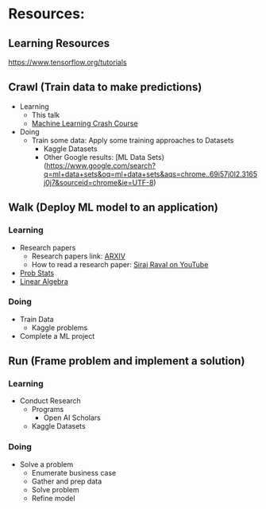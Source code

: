 # Resources:

## Learning Resources
https://www.tensorflow.org/tutorials

<!--
## Algorithms
- Based on prob stats?
- Different types of problems have tuned Algorithms
| Problem | Strategy | Parameters and Return Type |
| ------- | -------- | -------------------------- |
| Predict continuous values | Linear Regression | P: feature data, training rate R: label |
| Image Recognition | ??? | ??? |
| ??? | ??? | ??? |


Skills matrix (could add math, science, other discipline headings)
| Layer | Skills Needed |
| AI training services | Problem solving |
| Using pre-trained models or "partial training" | Programming fundamentals |
| Standard "training strategies" | Programming |
| "Curated" training | Prob Stats |
| Deep Learning | Linear Algebra |
| Creating algorithms | ??? |
-->

## Crawl (Train data to make predictions)
* Learning
  - This talk
  - [Machine Learning Crash Course](https://developers.google.com/machine-learning/crash-course)
* Doing
  - Train some data: Apply some training approaches to Datasets
    - Kaggle Datasets
    - Other Google results: [ML Data Sets)(https://www.google.com/search?q=ml+data+sets&oq=ml+data+sets&aqs=chrome..69i57j0l2.3165j0j7&sourceid=chrome&ie=UTF-8)


## Walk (Deploy ML model to an application)
### Learning
  - Research papers
    - Research papers link: [ARXIV](https://arxiv.org/list/cs.AI/recent)
    - How to read a research paper: [Siraj Raval on YouTube](https://www.youtube.com/watch?v=SHTOI0KtZnU)
  - [Prob Stats](https://www.khanacademy.org/math/statistics-probability) 
  - [Linear Algebra](https://www.khanacademy.org/math/linear-algebra)
### Doing
  - Train Data
    - Kaggle problems
  - Complete a ML project

## Run (Frame problem and implement a solution)
### Learning
  - Conduct Research
    - Programs
      - Open AI Scholars
    - Kaggle Datasets
### Doing
  - Solve a problem
    - Enumerate business case
    - Gather and prep data
    - Solve problem
    - Refine model
<!--
## Fly ()
### Learning
  -
### Doing
  - Create and optimize Algorithms
-->
